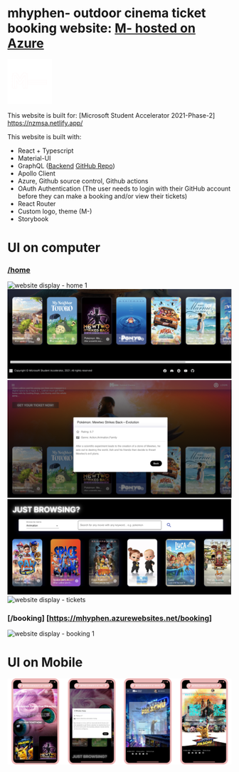 # mhyphen- outdoor cinema ticket booking website: [M- hosted on Azure](https://mhyphen.azurewebsites.net/)

<img src="https://github.com/molinalim/mhyphen-frontend/blob/main/mhyphen/src/assets/logos/M-.png" alt="logo" width="100"/>

This website is built for: [Microsoft Student Accelerator 2021-Phase-2] https://nzmsa.netlify.app/

This website is built with:

- React + Typescript
- Material-UI
- GraphQL ([Backend](https://mhyphen-backend.azurewebsites.net/graphql/) [GitHub Repo](https://github.com/molinalim/mhyphen-backend))
- Apollo Client
- Azure, Github source control, Github actions
- OAuth Authentication (The user needs to login with their GitHub account before they can make a booking and/or view their tickets)
- React Router
- Custom logo, theme (M-)
- Storybook

# UI on computer

### [/home](https://mhyphen.azurewebsites.net/home)

![website display - home 1](https://github.com/molinalim/mhyphen-frontend/blob/main/webdisplay/showcast.png)
![website display - home 2](https://github.com/molinalim/mhyphen-frontend/blob/main/webdisplay/showcast2.png)
![website display - movie information](https://github.com/molinalim/mhyphen-frontend/blob/main/webdisplay/movie_info.png)
![website display - browse](https://github.com/molinalim/mhyphen-frontend/blob/main/webdisplay/search.png)
![website display - tickets](https://github.com/molinalim/mhyphen-frontend/blob/main/webdisplay/ticket.png)

### [/booking] [https://mhyphen.azurewebsites.net/booking]

![website display - booking 1](https://github.com/molinalim/mhyphen-frontend/blob/main/webdisplay/booking.png)

# UI on Mobile

![website display on phone- home 1](https://github.com/molinalim/mhyphen-frontend/blob/display/webdisplay/mobile.png)
